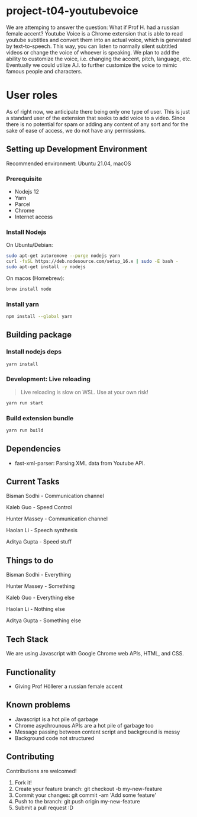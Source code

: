 # project-t04-youtubevoice

We are attemping to answer the question: What if Prof H. had a russian female accent? Youtube Voice is a Chrome extension that is able to read youtube subtitles and convert them into an actual voice, which is generated by text-to-speech. This way, you can listen to normally silent subtitled videos or change the voice of whoever is speaking. We plan to add the ability to customize the voice, i.e. changing the accent, pitch, language, etc. Eventually we could utilize A.I. to further customize the voice to mimic famous people and characters.

# User roles

As of right now, we anticipate there being only one type of user. This is just a standard user of the extension that seeks to add voice to a video. Since there is no potential for spam or adding any content of any sort and for the sake of ease of access, we do not have any permissions.

## Setting up Development Environment

Recommended environment: Ubuntu 21.04, macOS

### Prerequisite

* Nodejs 12
* Yarn
* Parcel
* Chrome
* Internet access

### Install Nodejs

On Ubuntu/Debian:

```sh
sudo apt-get autoremove --purge nodejs yarn
curl -fsSL https://deb.nodesource.com/setup_16.x | sudo -E bash -
sudo apt-get install -y nodejs
```

On macos (Homebrew):

```sh
brew install node
```

### Install yarn

```sh
npm install --global yarn
```

## Building package

### Install nodejs deps

```sh
yarn install
```

### Development: Live reloading

> Live reloading is slow on WSL. Use at your own risk!

```sh
yarn run start
```

### Build extension bundle

```sh
yarn run build
```

## Dependencies

* fast-xml-parser: Parsing XML data from Youtube API.

## Current Tasks

Bisman Sodhi - Communication channel

Kaleb Guo - Speed Control

Hunter Massey - Communication channel

Haolan Li - Speech synthesis

Aditya Gupta - Speed stuff

## Things to do

Bisman Sodhi - Everything

Hunter Massey - Something

Kaleb Guo - Everything else

Haolan Li - Nothing else

Aditya Gupta - Something else

## Tech Stack

We are using Javascript with Google Chrome web APIs, HTML, and CSS.

## Functionality

* Giving Prof Höllerer a russian female accent

## Known problems

* Javascript is a hot pile of garbage
* Chrome asychrounous APIs are a hot pile of garbage too
* Message passing between content script and background is messy
* Background code not structured

## Contributing

Contributions are welcomed!

1. Fork it!
2. Create your feature branch: git checkout -b my-new-feature
3. Commit your changes: git commit -am 'Add some feature'
4. Push to the branch: git push origin my-new-feature
5. Submit a pull request :D
